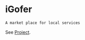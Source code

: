 # iGofer

```
A market place for local services
```


See [Project](https://cli.vuejs.org/config/).
